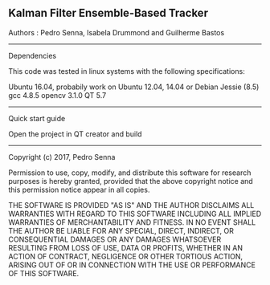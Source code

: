 ## Kalman Filter Ensemble-Based Tracker

Authors : Pedro Senna, Isabela Drummond and Guilherme Bastos

_________________
Dependencies 

This code was tested in linux systems with the following specifications:

Ubuntu 16.04, probabily work on Ubuntu 12.04, 14.04 or Debian Jessie (8.5)
gcc 4.8.5
opencv 3.1.0
QT 5.7

_________________
Quick start guide

Open the project in QT creator and build

_________________

Copyright (c) 2017, Pedro Senna

Permission to use, copy, modify, and distribute this software for research purposes is hereby granted, provided that the above copyright notice and this permission notice appear in all copies.

THE SOFTWARE IS PROVIDED "AS IS" AND THE AUTHOR DISCLAIMS ALL WARRANTIES WITH REGARD TO THIS SOFTWARE INCLUDING ALL IMPLIED WARRANTIES OF MERCHANTABILITY AND FITNESS. IN NO EVENT SHALL THE AUTHOR BE LIABLE FOR ANY SPECIAL, DIRECT, INDIRECT, OR CONSEQUENTIAL DAMAGES OR ANY DAMAGES WHATSOEVER RESULTING FROM LOSS OF USE, DATA OR PROFITS, WHETHER IN AN ACTION OF CONTRACT, NEGLIGENCE OR OTHER TORTIOUS ACTION, ARISING OUT OF OR IN CONNECTION WITH THE USE OR PERFORMANCE OF THIS SOFTWARE.
